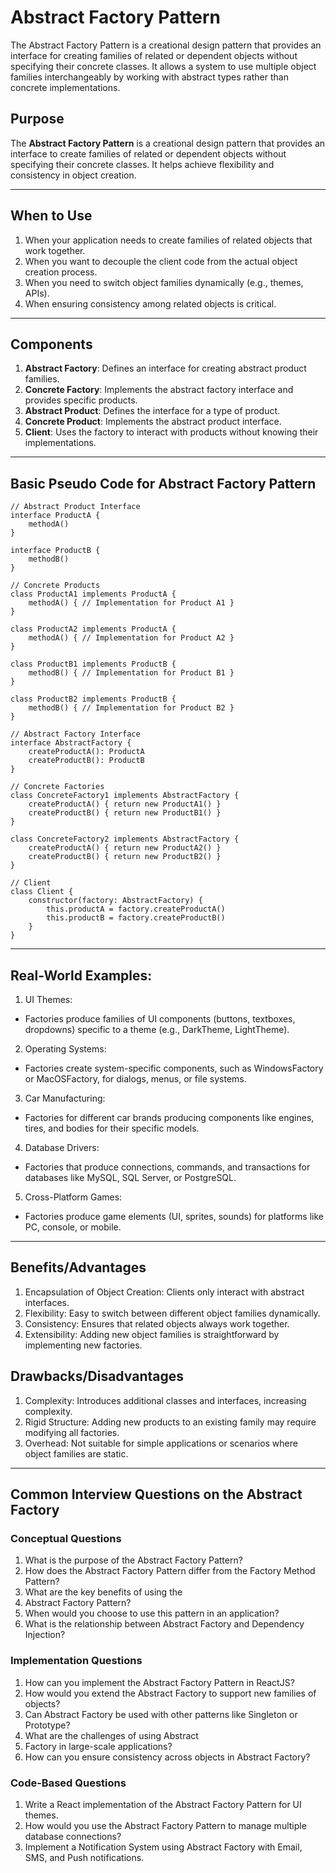 # **Abstract Factory Pattern**

The Abstract Factory Pattern is a creational design pattern that provides an interface for creating families of related or dependent objects without specifying their concrete classes. It allows a system to use multiple object families interchangeably by working with abstract types rather than concrete implementations.

## **Purpose**

The **Abstract Factory Pattern** is a creational design pattern that provides an interface to create families of related or dependent objects without specifying their concrete classes. It helps achieve flexibility and consistency in object creation.

---

## **When to Use**

1. When your application needs to create families of related objects that work together.
2. When you want to decouple the client code from the actual object creation process.
3. When you need to switch object families dynamically (e.g., themes, APIs).
4. When ensuring consistency among related objects is critical.

---

## **Components**

1. **Abstract Factory**: Defines an interface for creating abstract product families.
2. **Concrete Factory**: Implements the abstract factory interface and provides specific products.
3. **Abstract Product**: Defines the interface for a type of product.
4. **Concrete Product**: Implements the abstract product interface.
5. **Client**: Uses the factory to interact with products without knowing their implementations.

---

## **Basic Pseudo Code for Abstract Factory Pattern**

```pseudo
// Abstract Product Interface
interface ProductA {
    methodA()
}

interface ProductB {
    methodB()
}

// Concrete Products
class ProductA1 implements ProductA {
    methodA() { // Implementation for Product A1 }
}

class ProductA2 implements ProductA {
    methodA() { // Implementation for Product A2 }
}

class ProductB1 implements ProductB {
    methodB() { // Implementation for Product B1 }
}

class ProductB2 implements ProductB {
    methodB() { // Implementation for Product B2 }
}

// Abstract Factory Interface
interface AbstractFactory {
    createProductA(): ProductA
    createProductB(): ProductB
}

// Concrete Factories
class ConcreteFactory1 implements AbstractFactory {
    createProductA() { return new ProductA1() }
    createProductB() { return new ProductB1() }
}

class ConcreteFactory2 implements AbstractFactory {
    createProductA() { return new ProductA2() }
    createProductB() { return new ProductB2() }
}

// Client
class Client {
    constructor(factory: AbstractFactory) {
        this.productA = factory.createProductA()
        this.productB = factory.createProductB()
    }
}
```

---

## Real-World Examples:

1. UI Themes:

- Factories produce families of UI components (buttons, textboxes, dropdowns) specific to a theme (e.g., DarkTheme, LightTheme).

2. Operating Systems:

- Factories create system-specific components, such as WindowsFactory or MacOSFactory, for dialogs, menus, or file systems.

3. Car Manufacturing:

- Factories for different car brands producing components like engines, tires, and bodies for their specific models.

4. Database Drivers:

- Factories that produce connections, commands, and transactions for databases like MySQL, SQL Server, or PostgreSQL.

5. Cross-Platform Games:

- Factories produce game elements (UI, sprites, sounds) for platforms like PC, console, or mobile.

---

## Benefits/Advantages

1. Encapsulation of Object Creation: Clients only interact with abstract interfaces.
2. Flexibility: Easy to switch between different object families dynamically.
3. Consistency: Ensures that related objects always work together.
4. Extensibility: Adding new object families is straightforward by implementing new factories.

## Drawbacks/Disadvantages

1. Complexity: Introduces additional classes and interfaces, increasing complexity.
2. Rigid Structure: Adding new products to an existing family may require modifying all factories.
3. Overhead: Not suitable for simple applications or scenarios where object families are static.

---

## Common Interview Questions on the Abstract Factory

### Conceptual Questions

1. What is the purpose of the Abstract Factory Pattern?
2. How does the Abstract Factory Pattern differ from the Factory Method Pattern?
3. What are the key benefits of using the
4. Abstract Factory Pattern?
5. When would you choose to use this pattern in an application?
6. What is the relationship between Abstract Factory and Dependency Injection?

### Implementation Questions

1. How can you implement the Abstract Factory Pattern in ReactJS?
2. How would you extend the Abstract Factory to support new families of objects?
3. Can Abstract Factory be used with other patterns like Singleton or Prototype?
4. What are the challenges of using Abstract
5. Factory in large-scale applications?
6. How can you ensure consistency across objects in Abstract Factory?

### Code-Based Questions

1. Write a React implementation of the Abstract Factory Pattern for UI themes.
2. How would you use the Abstract Factory Pattern to manage multiple database connections?
3. Implement a Notification System using Abstract Factory with Email, SMS, and Push notifications.

